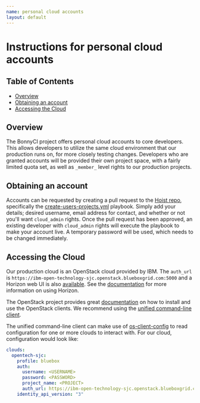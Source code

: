 ```yaml
---
name: personal cloud accounts
layout: default
---
```


# Instructions for personal cloud accounts

## Table of Contents

* [Overview](#overview)
* [Obtaining an account](#obtain-account)
* [Accessing the Cloud](#access)

## Overview

The BonnyCI project offers personal cloud accounts to core developers. This allows developers to utilize the same cloud environment that our production runs on, for more closely testing changes. Developers who are granted accounts will be provided their own project space, with a fairly limited quota set, as well as `_member_` level rights to our production projects.

## Obtaining an account

Accounts can be requested by creating a pull request to the [Hoist repo](https://github.com/BonnyCI/hoist/), specifically the [create-users-projects.yml](https://github.com/BonnyCI/hoist/blob/master/create-users-projects.yml) playbook. Simply add your details; desired username, email address for contact, and whether or not you'll want `cloud_admin` rights. Once the pull request has been approved, an existing developer with `cloud_admin` rights will execute the playbook to make your account live. A temporary password will be used, which needs to be changed immediately.

## Accessing the Cloud

Our production cloud is an OpenStack cloud provided by IBM. The `auth_url` is `https://ibm-open-technology-sjc.openstack.blueboxgrid.com:5000` and a Horizon web UI is also [available](https://ibm-open-technology-sjc.openstack.blueboxgrid.com/auth/login/). See the [documentation](https://docs.openstack.org/user-guide/dashboard.html) for more information on using Horizon.

The OpenStack project provides great [documentation](https://docs.openstack.org/user-guide/cli.html) on how to install and use the OpenStack clients. We recommend using the [unified command-line client](https://docs.openstack.org/user-guide/common/cli-overview.html#unified-command-line-client).

The unified command-line client can make use of [os-client-config](https://docs.openstack.org/developer/os-client-config/#os-client-config) to read configuration for one or more clouds to interact with. For our cloud, configuration would look like:

```yaml
clouds:
  opentech-sjc:
    profile: bluebox
    auth:
      username: <USERNAME>
      password: <PASSWORD>
      project_name: <PROJECT>
      auth_url: https://ibm-open-technology-sjc.openstack.blueboxgrid.com:5000
    identity_api_version: "3"
```
